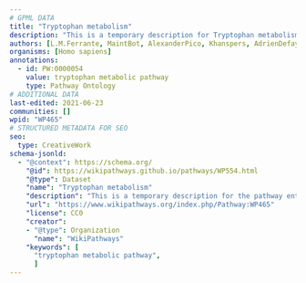 ```yaml
---
# GPML DATA
title: "Tryptophan metabolism"
description: "This is a temporary description for Tryptophan metabolism"
authors: [L.M.Ferrante, MaintBot, AlexanderPico, Khanspers, AdrienDefay, Egonw, DeSl, Fehrhart, Finterly]
organisms: [Homo sapiens]
annotations:
  - id: PW:0000054
    value: tryptophan metabolic pathway
    type: Pathway Ontology
# ADDITIONAL DATA
last-edited: 2021-06-23
communities: []
wpid: "WP465"
# STRUCTURED METADATA FOR SEO
seo:
  type: CreativeWork
schema-jsonld:
  - "@context": https://schema.org/
    "@id": https://wikipathways.github.io/pathways/WP554.html
    "@type": Dataset
    "name": "Tryptophan metabolism"
    "description": "This is a temporary description for the pathway entitled: Tryptophan metabolism"
    "url": "https://www.wikipathways.org/index.php/Pathway:WP465"
    "license": CC0
    "creator":
    - "@type": Organization
      "name": "WikiPathways"
    "keywords": [
      "tryptophan metabolic pathway",
      ]
---
```

